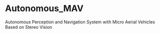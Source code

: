 # Autonomous_MAV
Autonomous Perception and Navigation System with Micro Aerial Vehicles Based on Stereo Vision
